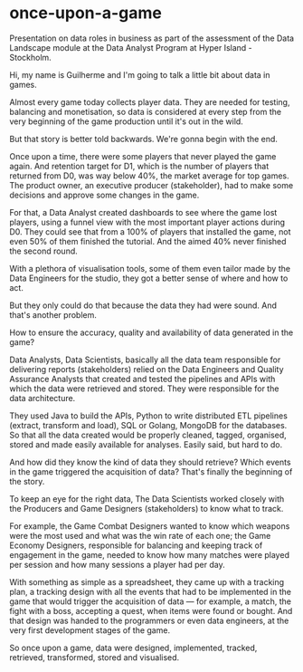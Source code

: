 # once-upon-a-game
 Presentation on data roles in business as part of the assessment of the Data Landscape module at the Data Analyst Program at Hyper Island - Stockholm.


Hi, my name is Guilherme and I'm going to talk a little bit about data in games.

Almost every game today collects player data. They are needed for testing, balancing and monetisation, so data is considered at every step from the very beginning of the game production until it's out in the wild.

But that story is better told backwards. We're gonna begin with the end.

Once upon a time, there were some players that never played the game again. And retention target for D1, which is the number of players that returned from D0, was way below 40%, the market average for top games. The product owner, an executive producer (stakeholder), had to make some decisions and approve some changes in the game.

For that, a Data Analyst created dashboards to see where the game lost players, using a funnel view with the most important player actions during D0. They could see that from a 100% of players that installed the game, not even 50% of them finished the tutorial. And the aimed 40% never finished the second round.

With a plethora of visualisation tools, some of them even tailor made by the Data Engineers for the studio, they got a better sense of where and how to act.

But they only could do that because the data they had were sound. And that's another problem.

How to ensure the accuracy, quality and availability of data generated in the game?

Data Analysts, Data Scientists, basically all the data team responsible for delivering reports (stakeholders) relied on the Data Engineers and Quality Assurance Analysts that created and tested the pipelines and APIs with which the data were retrieved and stored. They were responsible for the data architecture.

They used Java to build the APIs, Python to write distributed ETL pipelines (extract, transform and load), SQL or Golang, MongoDB for the databases. So that all the data created would be properly cleaned, tagged, organised, stored and made easily available for analyses. Easily said, but hard to do.

And how did they know the kind of data they should retrieve? Which events in the game triggered the acquisition of data? That's finally the beginning of the story.

To keep an eye for the right data, The Data Scientists worked closely with the Producers and Game Designers (stakeholders) to know what to track.

For example, the Game Combat Designers wanted to know which weapons were the most used and what was the win rate of each one; the Game Economy Designers, responsible for balancing and keeping track of engagement in the game, needed to know how many matches were played per session and how many sessions a player had per day.

With something as simple as a spreadsheet, they came up with a tracking plan, a tracking design with all the events that had to be implemented in the game that would trigger the acquisition of data — for example, a match, the fight with a boss, accepting a quest, when items were found or bought. And that design was handed to the programmers or even data engineers, at the very first development stages of the game.

So once upon a game, data were designed, implemented, tracked, retrieved, transformed, stored and visualised.
